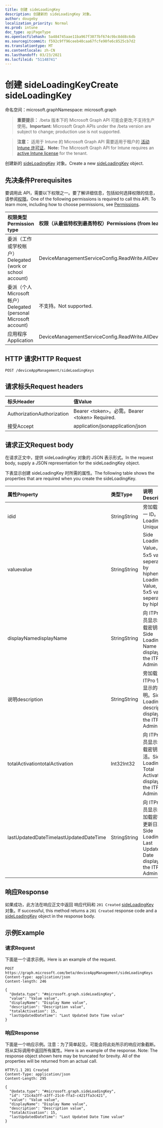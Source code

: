 ```yaml
---
title: 创建 sideLoadingKey
description: 创建新的 sideLoadingKey 对象。
author: dougeby
localization_priority: Normal
ms.prod: intune
doc_type: apiPageType
ms.openlocfilehash: 5a484745aae11ba967f3077bf674c9bc8dd8c6db
ms.sourcegitcommit: f592c9ff96ceeb40caa67fcfe90fe6c8525cb7d2
ms.translationtype: MT
ms.contentlocale: zh-CN
ms.lasthandoff: 03/23/2021
ms.locfileid: "51148741"
---
```

# <a name="create-sideloadingkey"></a><span data-ttu-id="a188d-103">创建 sideLoadingKey</span><span class="sxs-lookup"><span data-stu-id="a188d-103">Create sideLoadingKey</span></span>

<span data-ttu-id="a188d-104">命名空间：microsoft.graph</span><span class="sxs-lookup"><span data-stu-id="a188d-104">Namespace: microsoft.graph</span></span>

> <span data-ttu-id="a188d-105">**重要提示：** /beta 版本下的 Microsoft Graph API 可能会更改;不支持生产使用。</span><span class="sxs-lookup"><span data-stu-id="a188d-105">**Important:** Microsoft Graph APIs under the /beta version are subject to change; production use is not supported.</span></span>

> <span data-ttu-id="a188d-106">**注意：** 适用于 Intune 的 Microsoft Graph API 需要适用于租户的 [活动 Intune 许可证](https://go.microsoft.com/fwlink/?linkid=839381)。</span><span class="sxs-lookup"><span data-stu-id="a188d-106">**Note:** The Microsoft Graph API for Intune requires an [active Intune license](https://go.microsoft.com/fwlink/?linkid=839381) for the tenant.</span></span>

<span data-ttu-id="a188d-107">创建新的 [sideLoadingKey](../resources/intune-onboarding-sideloadingkey.md) 对象。</span><span class="sxs-lookup"><span data-stu-id="a188d-107">Create a new [sideLoadingKey](../resources/intune-onboarding-sideloadingkey.md) object.</span></span>

## <a name="prerequisites"></a><span data-ttu-id="a188d-108">先决条件</span><span class="sxs-lookup"><span data-stu-id="a188d-108">Prerequisites</span></span>
<span data-ttu-id="a188d-p101">要调用此 API，需要以下权限之一。要了解详细信息，包括如何选择权限的信息，请参阅[权限](/graph/permissions-reference)。</span><span class="sxs-lookup"><span data-stu-id="a188d-p101">One of the following permissions is required to call this API. To learn more, including how to choose permissions, see [Permissions](/graph/permissions-reference).</span></span>

|<span data-ttu-id="a188d-111">权限类型</span><span class="sxs-lookup"><span data-stu-id="a188d-111">Permission type</span></span>|<span data-ttu-id="a188d-112">权限（从最低特权到最高特权）</span><span class="sxs-lookup"><span data-stu-id="a188d-112">Permissions (from least to most privileged)</span></span>|
|:---|:---|
|<span data-ttu-id="a188d-113">委派（工作或学校帐户）</span><span class="sxs-lookup"><span data-stu-id="a188d-113">Delegated (work or school account)</span></span>|<span data-ttu-id="a188d-114">DeviceManagementServiceConfig.ReadWrite.All</span><span class="sxs-lookup"><span data-stu-id="a188d-114">DeviceManagementServiceConfig.ReadWrite.All</span></span>|
|<span data-ttu-id="a188d-115">委派（个人 Microsoft 帐户）</span><span class="sxs-lookup"><span data-stu-id="a188d-115">Delegated (personal Microsoft account)</span></span>|<span data-ttu-id="a188d-116">不支持。</span><span class="sxs-lookup"><span data-stu-id="a188d-116">Not supported.</span></span>|
|<span data-ttu-id="a188d-117">应用程序</span><span class="sxs-lookup"><span data-stu-id="a188d-117">Application</span></span>|<span data-ttu-id="a188d-118">DeviceManagementServiceConfig.ReadWrite.All</span><span class="sxs-lookup"><span data-stu-id="a188d-118">DeviceManagementServiceConfig.ReadWrite.All</span></span>|

## <a name="http-request"></a><span data-ttu-id="a188d-119">HTTP 请求</span><span class="sxs-lookup"><span data-stu-id="a188d-119">HTTP Request</span></span>
<!-- {
  "blockType": "ignored"
}
-->
``` http
POST /deviceAppManagement/sideLoadingKeys
```

## <a name="request-headers"></a><span data-ttu-id="a188d-120">请求标头</span><span class="sxs-lookup"><span data-stu-id="a188d-120">Request headers</span></span>
|<span data-ttu-id="a188d-121">标头</span><span class="sxs-lookup"><span data-stu-id="a188d-121">Header</span></span>|<span data-ttu-id="a188d-122">值</span><span class="sxs-lookup"><span data-stu-id="a188d-122">Value</span></span>|
|:---|:---|
|<span data-ttu-id="a188d-123">Authorization</span><span class="sxs-lookup"><span data-stu-id="a188d-123">Authorization</span></span>|<span data-ttu-id="a188d-124">Bearer &lt;token&gt;。必需。</span><span class="sxs-lookup"><span data-stu-id="a188d-124">Bearer &lt;token&gt; Required.</span></span>|
|<span data-ttu-id="a188d-125">接受</span><span class="sxs-lookup"><span data-stu-id="a188d-125">Accept</span></span>|<span data-ttu-id="a188d-126">application/json</span><span class="sxs-lookup"><span data-stu-id="a188d-126">application/json</span></span>|

## <a name="request-body"></a><span data-ttu-id="a188d-127">请求正文</span><span class="sxs-lookup"><span data-stu-id="a188d-127">Request body</span></span>
<span data-ttu-id="a188d-128">在请求正文中，提供 sideLoadingKey 对象的 JSON 表示形式。</span><span class="sxs-lookup"><span data-stu-id="a188d-128">In the request body, supply a JSON representation for the sideLoadingKey object.</span></span>

<span data-ttu-id="a188d-129">下表显示创建 sideLoadingKey 时所需的属性。</span><span class="sxs-lookup"><span data-stu-id="a188d-129">The following table shows the properties that are required when you create the sideLoadingKey.</span></span>

|<span data-ttu-id="a188d-130">属性</span><span class="sxs-lookup"><span data-stu-id="a188d-130">Property</span></span>|<span data-ttu-id="a188d-131">类型</span><span class="sxs-lookup"><span data-stu-id="a188d-131">Type</span></span>|<span data-ttu-id="a188d-132">说明</span><span class="sxs-lookup"><span data-stu-id="a188d-132">Description</span></span>|
|:---|:---|:---|
|<span data-ttu-id="a188d-133">id</span><span class="sxs-lookup"><span data-stu-id="a188d-133">id</span></span>|<span data-ttu-id="a188d-134">String</span><span class="sxs-lookup"><span data-stu-id="a188d-134">String</span></span>|<span data-ttu-id="a188d-135">旁加载密钥唯一 ID。</span><span class="sxs-lookup"><span data-stu-id="a188d-135">Side Loading Key Unique Id.</span></span>|
|<span data-ttu-id="a188d-136">value</span><span class="sxs-lookup"><span data-stu-id="a188d-136">value</span></span>|<span data-ttu-id="a188d-137">String</span><span class="sxs-lookup"><span data-stu-id="a188d-137">String</span></span>|<span data-ttu-id="a188d-138">Side Loading Key Value， it is 5x5 value， seperated by hiphens.</span><span class="sxs-lookup"><span data-stu-id="a188d-138">Side Loading Key Value, it is 5x5 value, seperated by hiphens.</span></span>|
|<span data-ttu-id="a188d-139">displayName</span><span class="sxs-lookup"><span data-stu-id="a188d-139">displayName</span></span>|<span data-ttu-id="a188d-140">String</span><span class="sxs-lookup"><span data-stu-id="a188d-140">String</span></span>|<span data-ttu-id="a188d-141">向 ITPro 管理员显示的旁加载密钥名称。</span><span class="sxs-lookup"><span data-stu-id="a188d-141">Side Loading Key Name displayed to the ITPro Admins.</span></span>|
|<span data-ttu-id="a188d-142">说明</span><span class="sxs-lookup"><span data-stu-id="a188d-142">description</span></span>|<span data-ttu-id="a188d-143">String</span><span class="sxs-lookup"><span data-stu-id="a188d-143">String</span></span>|<span data-ttu-id="a188d-144">旁加载 向 ITPro 管理员显示的密钥说明。</span><span class="sxs-lookup"><span data-stu-id="a188d-144">Side Loading Key description displayed to the ITPro Admins..</span></span>|
|<span data-ttu-id="a188d-145">totalActivation</span><span class="sxs-lookup"><span data-stu-id="a188d-145">totalActivation</span></span>|<span data-ttu-id="a188d-146">Int32</span><span class="sxs-lookup"><span data-stu-id="a188d-146">Int32</span></span>|<span data-ttu-id="a188d-147">向 ITPro 管理员显示的旁加载密钥总激活。</span><span class="sxs-lookup"><span data-stu-id="a188d-147">Side Loading Key Total Activation displayed to the ITPro Admins.</span></span>|
|<span data-ttu-id="a188d-148">lastUpdatedDateTime</span><span class="sxs-lookup"><span data-stu-id="a188d-148">lastUpdatedDateTime</span></span>|<span data-ttu-id="a188d-149">String</span><span class="sxs-lookup"><span data-stu-id="a188d-149">String</span></span>|<span data-ttu-id="a188d-150">向 ITPro 管理员显示的"旁加载密钥上次更新日期"。</span><span class="sxs-lookup"><span data-stu-id="a188d-150">Side Loading Key Last Updated Date displayed to the ITPro Admins.</span></span>|



## <a name="response"></a><span data-ttu-id="a188d-151">响应</span><span class="sxs-lookup"><span data-stu-id="a188d-151">Response</span></span>
<span data-ttu-id="a188d-152">如果成功，此方法在响应正文中返回 响应代码和 `201 Created` [sideLoadingKey](../resources/intune-onboarding-sideloadingkey.md) 对象。</span><span class="sxs-lookup"><span data-stu-id="a188d-152">If successful, this method returns a `201 Created` response code and a [sideLoadingKey](../resources/intune-onboarding-sideloadingkey.md) object in the response body.</span></span>

## <a name="example"></a><span data-ttu-id="a188d-153">示例</span><span class="sxs-lookup"><span data-stu-id="a188d-153">Example</span></span>

### <a name="request"></a><span data-ttu-id="a188d-154">请求</span><span class="sxs-lookup"><span data-stu-id="a188d-154">Request</span></span>
<span data-ttu-id="a188d-155">下面是一个请求示例。</span><span class="sxs-lookup"><span data-stu-id="a188d-155">Here is an example of the request.</span></span>
``` http
POST https://graph.microsoft.com/beta/deviceAppManagement/sideLoadingKeys
Content-type: application/json
Content-length: 246

{
  "@odata.type": "#microsoft.graph.sideLoadingKey",
  "value": "Value value",
  "displayName": "Display Name value",
  "description": "Description value",
  "totalActivation": 15,
  "lastUpdatedDateTime": "Last Updated Date Time value"
}
```

### <a name="response"></a><span data-ttu-id="a188d-156">响应</span><span class="sxs-lookup"><span data-stu-id="a188d-156">Response</span></span>
<span data-ttu-id="a188d-p102">下面是一个响应示例。注意：为了简单起见，可能会将此处所示的响应对象截断。将从实际调用中返回所有属性。</span><span class="sxs-lookup"><span data-stu-id="a188d-p102">Here is an example of the response. Note: The response object shown here may be truncated for brevity. All of the properties will be returned from an actual call.</span></span>
``` http
HTTP/1.1 201 Created
Content-Type: application/json
Content-Length: 295

{
  "@odata.type": "#microsoft.graph.sideLoadingKey",
  "id": "21c4a3ff-a3ff-21c4-ffa3-c421ffa3c421",
  "value": "Value value",
  "displayName": "Display Name value",
  "description": "Description value",
  "totalActivation": 15,
  "lastUpdatedDateTime": "Last Updated Date Time value"
}
```




